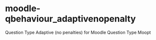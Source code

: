 # moodle-qbehaviour_adaptivenopenalty
Question Type Adaptive (no penalties) for Moodle Question Type Moopt
